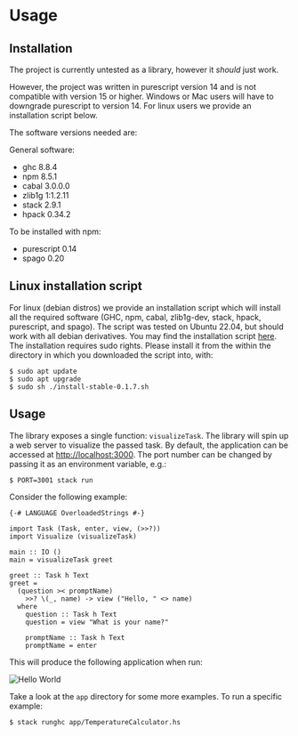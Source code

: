 # Usage

## Installation

The project is currently untested as a library, however it *should* just work.

However, the project was written in purescript version 14 and is not compatible with version 15 or higher. Windows or Mac users will have to downgrade purescript to version 14. For linux users we provide an installation script below.

The software versions needed are:

General software:
- ghc 8.8.4
- npm 8.5.1
- cabal 3.0.0.0
- zlib1g 1:1.2.11
- stack 2.9.1
- hpack 0.34.2

To be installed with npm:
- purescript 0.14
- spago 0.20


## Linux installation script
For linux (debian distros) we provide an installation script which will install all the required software (GHC, npm, cabal, zlib1g-dev, stack, hpack, purescript, and spago). The script was tested on Ubuntu 22.04, but should work with all debian derivatives.
You may find the installation script [here](../install/install-stable-0.1.7.sh).
The installation requires sudo rights. Please install it from the within the directory in which you downloaded the script into, with:
```console
$ sudo apt update
$ sudo apt upgrade
$ sudo sh ./install-stable-0.1.7.sh
```


## Usage

The library exposes a single function: `visualizeTask`. The library will spin up
a web server to visualize the passed task. By default, the application can be
accessed at [http://localhost:3000](http://localhost:3000). The port number can
be changed by passing it as an environment variable, e.g.:

```console
$ PORT=3001 stack run
```

Consider the following example:

```
{-# LANGUAGE OverloadedStrings #-}

import Task (Task, enter, view, (>>?))
import Visualize (visualizeTask)

main :: IO ()
main = visualizeTask greet

greet :: Task h Text
greet =
  (question >< promptName)
    >>? \(_, name) -> view ("Hello, " <> name)
  where
    question :: Task h Text
    question = view "What is your name?"

    promptName :: Task h Text
    promptName = enter
```

This will produce the following application when run:

![Hello World](./hello_world.png)

Take a look at the `app` directory for some more examples. To run a specific
example:

```$console
$ stack runghc app/TemperatureCalculator.hs
```
